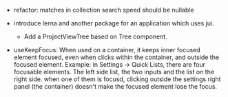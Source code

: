 - refactor: matches in collection search speed should be nullable   
- introduce lerna and another package for an application which uses jui.
  - Add a ProjectViewTree based on Tree component.

- useKeepFocus: When used on a container, it keeps inner focused element focused, even when 
  clicks within the container, and outside the focused element.
  Example: in Settings -> Quick Lists, there are four focusable elements. The left side list,
  the two inputs and the list on the right side. when one of them is focusd, clicking outside
  the settings right panel (the container) doesn't make the focused element lose the focus.
